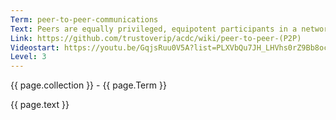 ```yaml
---
Term: peer-to-peer-communications
Text: Peers are equally privileged, equipotent participants in a network
Link: https://github.com/trustoverip/acdc/wiki/peer-to-peer-(P2P)
Videostart: https://youtu.be/GqjsRuu0V5A?list=PLXVbQu7JH_LHVhs0rZ9Bb8ocyKlPljkaG&t=06m13s
Level: 3
---
```


{{ page.collection }} - {{ page.Term }}

   {{ page.text }}

